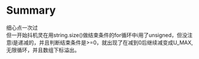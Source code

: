 # Summary
细心点一次过  
但一开始抖机灵在用string.size()做结束条件的for循环中i用了unsigned，但没注意i是递减的，并且判断结束条件是>=0，就出现了在减到0后继续减变成U_MAX, 无限循环，并且数组下标溢出。